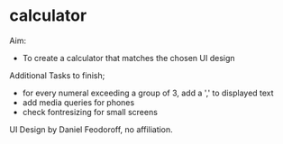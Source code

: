# calculator
Aim: 

- To create a calculator that matches the chosen UI design

Additional Tasks to finish;

- for every numeral exceeding a group of 3, add a ',' to displayed text 
- add media queries for phones 
- check fontresizing for small screens

UI Design by Daniel Feodoroff, no affiliation. 
